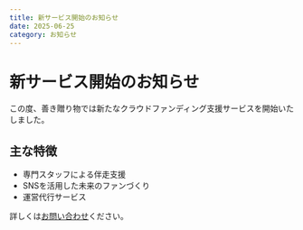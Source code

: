 ```yaml
---
title: 新サービス開始のお知らせ
date: 2025-06-25
category: お知らせ
---
```


# 新サービス開始のお知らせ

この度、善き贈り物では新たなクラウドファンディング支援サービスを開始いたしました。

## 主な特徴

- 専門スタッフによる伴走支援
- SNSを活用した未来のファンづくり
- 運営代行サービス

詳しくは[お問い合わせ](/index.html#contact)ください。
